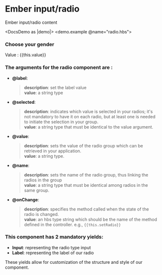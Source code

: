 # Ember input/radio

Ember input/radio content

<DocsDemo as |demo|>
  <demo.example @name="radio.hbs">
  <div>
    <h3>Choose your gender</h3>
        <TpkRadio 
            @label='Female'
            @selected="Female"
            @value="Female"
            @name="gender-radio"
            @onChange={{this.setRadio}}
            as |C|
        >
            <C.Input class='text-yellow-300' />
             <C.Label class='text-blue-300' />
        </TpkRadio>
        <TpkRadio 
            @label='Male'
            @value="Male"
            @name="gender-radio"
            @onChange={{this.setRadio}}
            as |C|
        >
             <C.Input class='text-yellow-300' />
            <C.Label class='text-blue-300' />
        </TpkRadio>
        <TpkRadio 
            @label='Not shure'
            @value="Not shure"
            @name="gender-radio"
            @onChange={{this.setRadio}}
            as |C|
        >
             <C.Input class='text-yellow-300' />
            <C.Label class='text-blue-300' />
        </TpkRadio>
        <div class="result_box">
            Value : {{this.value}}
        </div>
    </div>
  </demo.example>
  <demo.snippet @name="radio.hbs"/>
</DocsDemo>

### The arguments for the radio component are :

- **@label**:
  > **description**: set the label value  
  > **value**: a string type
- **@selected**:
  > **description**: indicates which value is selected in your radios; it's not mandatory to have it on each radio, but at least one is needed to initiate the selection in your group.  
  > **value**: a string type that must be identical to the value argument.
- **@value**:
  > **description**: sets the value of the radio group which can be retrieved in your application.  
  > **value**: a string type.
- **@name**:
  > **description**: sets the name of the radio group, thus linking the radios in the group  
  > **value**: a string type that must be identical among radios in the same group.
- **@onChange**:
  > **description**: specifies the method called when the state of the radio is changed.  
  > **value**: an hbs type string which should be the name of the method defined in the controller. e.g., ```{{this.setRadio}}```

### This component has 2 mandatory yields:
- **Input**: representing the radio type input
- **Label**: representing the label of our radio

These yields allow for customization of the structure and style of our component.
